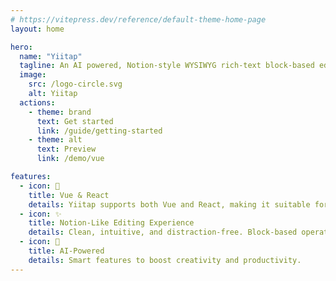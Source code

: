 ```yaml
---
# https://vitepress.dev/reference/default-theme-home-page
layout: home

hero:
  name: "Yiitap"
  tagline: An AI powered, Notion-style WYSIWYG rich-text block-based editor.
  image:
    src: /logo-circle.svg
    alt: Yiitap
  actions:
    - theme: brand
      text: Get started
      link: /guide/getting-started
    - theme: alt
      text: Preview
      link: /demo/vue

features:
  - icon: 🚀 
    title: Vue & React
    details: Yiitap supports both Vue and React, making it suitable for a variety of front-end projects with a consistent development experience.
  - icon: ✨ 
    title: Notion-Like Editing Experience
    details: Clean, intuitive, and distraction-free. Block-based operations, menu controls, drag-and-drop, and modern editing interactions.
  - icon: 🤖
    title: AI-Powered
    details: Smart features to boost creativity and productivity. 
---
```


